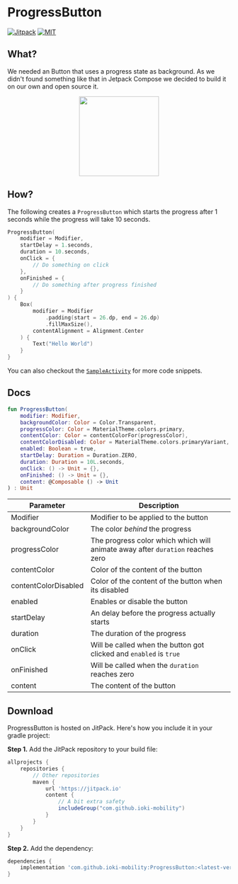 # ProgressButton

[![Jitpack](https://jitpack.io/v/ioki-mobility/ProgressButton.svg)](https://jitpack.io/#ioki-mobility/ProgressButton)
[![MIT](https://img.shields.io/badge/license-MIT-blue.svg)](https://github.com/ioki-mobility/ProgressButton/blob/main/LICENSE)

## What?

We needed an Button that uses a progress state as background.
As we didn't found something like that in Jetpack Compose we decided to build it on our own and open source it.

<p align="center">
    <img src="art/demo.gif" width=180 />
</p>

## How?

The following creates a `ProgressButton` which starts the progress after 1 seconds while the progress will take 10 seconds.

```kotlin
ProgressButton(
    modifier = Modifier,
    startDelay = 1.seconds,
    duration = 10.seconds,
    onClick = {
        // Do something on click 
    },
    onFinished = {
        // Do something after progress finished
    }
) {
    Box(
        modifier = Modifier
            .padding(start = 26.dp, end = 26.dp)
            .fillMaxSize(),
        contentAlignment = Alignment.Center
    ) {
        Text("Hello World")
    }
}
```

You can also checkout the [`SampleActivity`](sample/src/main/java/com/ioki/progressbutton/sample/SampleActivity.kt) for more code snippets.

## Docs

```kotlin
fun ProgressButton(
    modifier: Modifier,
    backgroundColor: Color = Color.Transparent,
    progressColor: Color = MaterialTheme.colors.primary,
    contentColor: Color = contentColorFor(progressColor),
    contentColorDisabled: Color = MaterialTheme.colors.primaryVariant,
    enabled: Boolean = true,
    startDelay: Duration = Duration.ZERO,
    duration: Duration = 10L.seconds,
    onClick: () -> Unit = {},
    onFinished: () -> Unit = {},
    content: @Composable () -> Unit
) : Unit
```

| Parameter | Description | 
|---|---|
| Modifier | Modifier to be applied to the button |
| backgroundColor  | The color *behind* the progress |
| progressColor  | The progress color which which will animate away after `duration` reaches zero |
| contentColor  | Color of the content of the button |
| contentColorDisabled  | Color of the content of the button when its disabled |
| enabled  | Enables or disable the button |
| startDelay  | An delay before the progress actually starts |
| duration  | The duration of the progress |
| onClick  | Will be called when the button got clicked and `enabled` is `true` |
| onFinished  | Will be called when the `duration` reaches zero |
| content  | The content of the button |

## Download

ProgressButton is hosted on JitPack. 
Here's how you include it in your gradle project:

**Step 1.** Add the JitPack repository to your build file:

```groovy
allprojects {
    repositories {
        // Other repositories
        maven { 
            url 'https://jitpack.io'
            content {
                // A bit extra safety
                includeGroup("com.github.ioki-mobility")
            }
        }
    }
}
```

**Step 2.** Add the dependency:

```groovy
dependencies {
    implementation 'com.github.ioki-mobility:ProgressButton:<latest-version>'
}
```

<!-- 
## Releasing
// TODO
Probably just create a github release
-->